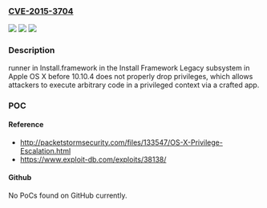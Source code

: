 ### [CVE-2015-3704](https://cve.mitre.org/cgi-bin/cvename.cgi?name=CVE-2015-3704)
![](https://img.shields.io/static/v1?label=Product&message=n%2Fa&color=blue)
![](https://img.shields.io/static/v1?label=Version&message=n%2Fa&color=blue)
![](https://img.shields.io/static/v1?label=Vulnerability&message=n%2Fa&color=brighgreen)

### Description

runner in Install.framework in the Install Framework Legacy subsystem in Apple OS X before 10.10.4 does not properly drop privileges, which allows attackers to execute arbitrary code in a privileged context via a crafted app.

### POC

#### Reference
- http://packetstormsecurity.com/files/133547/OS-X-Privilege-Escalation.html
- https://www.exploit-db.com/exploits/38138/

#### Github
No PoCs found on GitHub currently.

